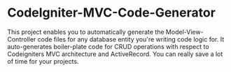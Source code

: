 # CodeIgniter-MVC-Code-Generator
This project enables you to automatically generate the Model-View-Controller code files for any database entity you're writing code logic for. It auto-generates boiler-plate code for CRUD operations with respect to Codeigniters MVC architecture and ActiveRecord.
You can really save a lot of time for your projects.
